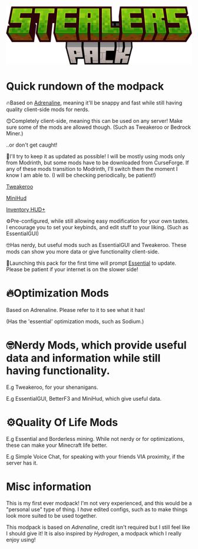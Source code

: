
![A picture of a Minecraft title saying Stealers Pack.](https://github.com/MrWomanStealer/Stealer-s-Pack/blob/main/minecraft_title.png?raw=true)

# Quick rundown of the modpack
🔥Based on [Adrenaline](https://modrinth.com/modpack/adrenaline), meaning it'll be snappy and fast while still having quality client-side mods for nerds.

😊Completely client-side, meaning this can be used on any server! Make sure some of the mods are allowed though. (Such as Tweakeroo or Bedrock Miner.)

..or don't get caught!

🤞I'll try to keep it as updated as possible! I will be mostly using mods only from Modrinth, but some mods have to be downloaded from CurseForge. If any of these mods transition to Modrinth, I'll switch them the moment I know I am able to. (I will be checking periodically, be patient!)

 [Tweakeroo](https://www.curseforge.com/minecraft/mc-mods/tweakeroo)

[MiniHud](https://www.curseforge.com/minecraft/mc-mods/minihud)

[Inventory HUD+](https://www.curseforge.com/minecraft/mc-mods/inventory-hud-forge)

⚙️Pre-configured, while still allowing easy modification for your own tastes. I encourage you to set your keybinds, and edit stuff to your liking. (Such as EssentialGUI)

🤓Has nerdy, but useful mods such as EssentialGUI and Tweakeroo. These mods can show you more data or give functionality client-side.

🙏Launching this pack for the first time will prompt [Essential](https://essential.gg/en/) to update. Please be patient if your internet is on the slower side!

# 🔥Optimization Mods
Based on Adrenaline. Please refer to it to see what it has!

(Has the 'essential' optimization mods, such as Sodium.)

# 🤓Nerdy Mods, which provide useful data and information while still having functionality.
E.g Tweakeroo, for your shenanigans.

E.g EssentialGUI, BetterF3 and MiniHud, which give useful data.

# ⚙️Quality Of Life Mods
E.g Essential and Borderless mining. While not nerdy or for optimizations, these can make your Minecraft life better.

E.g Simple Voice Chat, for speaking with your friends VIA proximity, if the server has it.

# Misc information

This is my first ever modpack! I'm not very experienced, and this would be a "personal use" type of thing. I _have_ edited configs, such as to make things look more suited to be used together.

This modpack is based on  _Adrenaline_, credit isn't required but I still feel like I should give it! It is also inspired by _Hydrogen_, a modpack which I really enjoy using!
